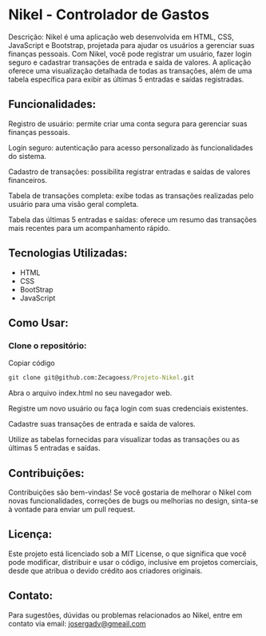 <h1>Nikel - Controlador de Gastos</h1>


Descrição:
Nikel é uma aplicação web desenvolvida em HTML, CSS, JavaScript e Bootstrap, projetada para ajudar os usuários a gerenciar suas finanças pessoais. Com Nikel, você pode registrar um usuário, fazer login seguro e cadastrar transações de entrada e saída de valores. A aplicação oferece uma visualização detalhada de todas as transações, além de uma tabela específica para exibir as últimas 5 entradas e saídas registradas.



<h2>Funcionalidades:</h2>

<p>Registro de usuário: permite criar uma conta segura para gerenciar suas finanças pessoais.</p>
<p>Login seguro: autenticação para acesso personalizado às funcionalidades do sistema.</p>
<p>Cadastro de transações: possibilita registrar entradas e saídas de valores financeiros.</p>
<p>Tabela de transações completa: exibe todas as transações realizadas pelo usuário para uma visão geral completa.</p>
<p>Tabela das últimas 5 entradas e saídas: oferece um resumo das transações mais recentes para um acompanhamento rápido.</p>


<h2>Tecnologias Utilizadas:</h2>

<ul>
  <li>HTML</li>
  <li>CSS</li>
  <li>BootStrap</li>
  <li>JavaScript</li>
</ul>


<h2>Como Usar:</h2>

<h3>Clone o repositório:</h3>


Copiar código
```bat
git clone git@github.com:Zecagoess/Projeto-Nikel.git
```

<p>Abra o arquivo index.html no seu navegador web.</p>

<p>Registre um novo usuário ou faça login com suas credenciais existentes.</p>

<p>Cadastre suas transações de entrada e saída de valores.</p>

<p>Utilize as tabelas fornecidas para visualizar todas as transações ou as últimas 5 entradas e saídas.</p>

<h2>Contribuições:</h2>
<p>Contribuições são bem-vindas! Se você gostaria de melhorar o Nikel com novas funcionalidades, correções de bugs ou melhorias no design, sinta-se à vontade para enviar um pull request.</p>

<h2>Licença:</h2>
<p>Este projeto está licenciado sob a MIT License, o que significa que você pode modificar, distribuir e usar o código, inclusive em projetos comerciais, desde que atribua o devido crédito aos criadores originais.</p>

<h2>Contato:</h2>
<p>Para sugestões, dúvidas ou problemas relacionados ao Nikel, entre em contato via email: <a href="mailto:josergadv@gmeail.com">josergadv@gmeail.com</a></p>
